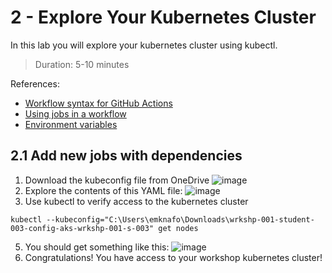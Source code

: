 # 2 - Explore Your Kubernetes Cluster
In this lab you will explore your kubernetes cluster using kubectl.
> Duration: 5-10 minutes

References:
- [Workflow syntax for GitHub Actions](https://docs.github.com/en/actions/using-workflows/workflow-syntax-for-github-actions)
- [Using jobs in a workflow](https://docs.github.com/en/actions/using-jobs/using-jobs-in-a-workflow)
- [Environment variables](https://docs.github.com/en/actions/learn-github-actions/environment-variables)

## 2.1 Add new jobs with dependencies

1. Download the kubeconfig file from OneDrive
![image](https://github.com/devopsshield/oss-pygoat-devsecops/assets/112144174/72354cb0-461e-4077-a951-a2e207782148)
3. Explore the contents of this YAML file:
![image](https://github.com/devopsshield/oss-pygoat-devsecops/assets/112144174/fa49b1c5-60b8-4e4a-ac75-6f4f8374d07b)
3. Use kubectl to verify access to the kubernetes cluster
```
kubectl --kubeconfig="C:\Users\emknafo\Downloads\wrkshp-001-student-003-config-aks-wrkshp-001-s-003" get nodes
```
5. You should get something like this:
![image](https://github.com/devopsshield/oss-pygoat-devsecops/assets/112144174/cbf177b9-1ca4-48ee-b1c7-8d8c8827334f)
7. Congratulations! You have access to your workshop kubernetes cluster!
